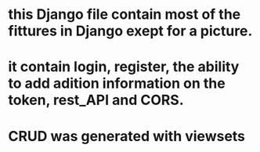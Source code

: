 # this Django file contain most of the fittures in Django exept for a picture.
# it contain login, register, the ability to add adition information on the token, rest_API and CORS.
# CRUD was generated with viewsets